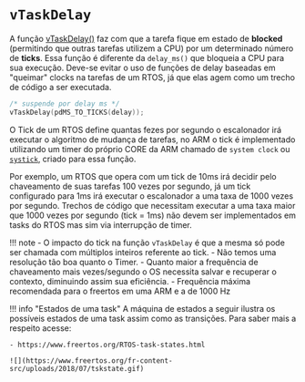# `vTaskDelay`

A função [vTaskDelay()](https://www.freertos.org/a00127.html) faz com que a tarefa fique em estado de **blocked** (permitindo que outras tarefas utilizem a CPU) por um determinado número de **ticks**. Essa função é diferente da `delay_ms()` que bloqueia a CPU para sua execução. Deve-se evitar o uso de funções de delay baseadas em "queimar" clocks na tarefas de um RTOS, já que elas agem como um trecho de código a ser executada.


```c
/* suspende por delay ms */
vTaskDelay(pdMS_TO_TICKS(delay));
```

O Tick de um RTOS define quantas fezes por segundo o escalonador irá executar o algoritmo de mudança de tarefas, no ARM o tick é implementado utilizando um timer do próprio CORE da ARM chamado de `system clock` ou [`systick`](http://infocenter.arm.com/help/index.jsp?topic=/com.arm.doc.dai0179b/ar01s02s08.html), criado para essa função.

Por exemplo, um RTOS que opera com um tick de 10ms irá decidir pelo chaveamento de suas tarefas 100 vezes por segundo, já um tick configurado para 1ms irá executar o escalonador a uma taxa de 1000 vezes por segundo. Trechos de código que necessitam executar a uma taxa maior que 1000 vezes por segundo (tick = 1ms) não devem ser implementados em tasks do RTOS mas sim via interrupção de timer.


!!! note
    - O impacto do tick na função `vTaskDelay` é que a mesma só pode ser chamada com múltiplos inteiros referente ao tick.
    - Não temos uma resolução tão boa quanto o Timer.
    - Quanto maior a frequência de chaveamento mais vezes/segundo o OS necessita salvar e recuperar o contexto, diminuindo assim sua eficiência.
    - Frequência máxima recomendada para o freertos em uma ARM e a de 1000 Hz

!!! info "Estados de uma task"
    A máquina de estados a seguir ilustra os possíveis estados de uma
    task assim como as transições. Para saber mais a respeito acesse:

    - https://www.freertos.org/RTOS-task-states.html

    ![](https://www.freertos.org/fr-content-src/uploads/2018/07/tskstate.gif)

